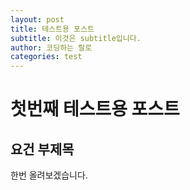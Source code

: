 ```yaml
---
layout: post
title: 테스트용 포스트
subtitle: 이것은 subtitle입니다.
author: 코딩하는 랄로
categories: test
---
```


# 첫번째 테스트용 포스트
## 요건 부제목

한번 올려보겠습니다.